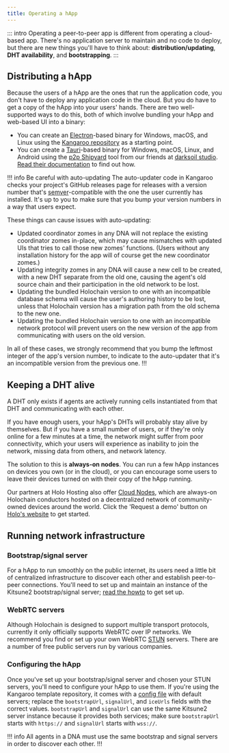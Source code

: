 ```yaml
---
title: Operating a hApp
---
```


::: intro
Operating a peer-to-peer app is different from operating a cloud-based app. There's no application server to maintain and no code to deploy, but there are new things you'll have to think about: **distribution/updating**, **DHT availability**, and **bootstrapping**.
:::

## Distributing a hApp

Because the users of a hApp are the ones that run the application code, you don't have to deploy any application code in the cloud. But you do have to get a copy of the hApp into your users' hands. There are two well-supported ways to do this, both of which involve bundling your hApp and web-based UI into a binary:

* You can create an [Electron](https://www.electronjs.org/)-based binary for Windows, macOS, and Linux using the [Kangaroo repository](https://github.com/holochain/kangaroo-electron) as a starting point. <!-- TODO: link to guide -->
* You can create a [Tauri](https://tauri.app/)-based binary for Windows, macOS, Linux, and Android using the [p2p Shipyard](https://darksoil.studio/p2p-shipyard/) tool from our friends at [darksoil studio](https://darksoil.studio/). [Read their documentation](https://darksoil.studio/p2p-shipyard/guides/creating-an-app.html) to find out how.

!!! info Be careful with auto-updating
The auto-updater code in Kangaroo checks your project's GitHub releases page for releases with a version number that's [semver](https://semver.org)-compatible with the one the user currently has installed. It's up to you to make sure that you bump your version numbers in a way that users expect.

These things can cause issues with auto-updating:

* Updated coordinator zomes in any DNA will not replace the existing coordinator zomes in-place, which may cause mismatches with updated UIs that tries to call those new zomes' functions. (Users without any installation history for the app will of course get the new coordinator zomes.)
* Updating integrity zomes in any DNA will cause a new cell to be created, with a new DHT separate from the old one, causing the agent's old source chain and their participation in the old network to be lost.
* Updating the bundled Holochain version to one with an incompatible database schema will cause the user's authoring history to be lost, unless that Holochain version has a migration path from the old schema to the new one.
* Updating the bundled Holochain version to one with an incompatible network protocol will prevent users on the new version of the app from communicating with users on the old version.

In all of these cases, we strongly recommend that you bump the leftmost integer of the app's version number, to indicate to the auto-updater that it's an incompatible version from the previous one.
!!!

## Keeping a DHT alive

A DHT only exists if agents are actively running cells instantiated from that DHT and communicating with each other.

If you have enough users, your hApp's DHTs will probably stay alive by themselves. But if you have a small number of users, or if they're only online for a few minutes at a time, the network might suffer from poor connectivity, which your users will experience as inability to join the network, missing data from others, and network latency.

The solution to this is **always-on nodes**. You can run a few hApp instances on devices you own (or in the cloud), or you can encourage some users to leave their devices turned on with their copy of the hApp running. <!-- TODO: Update this to mention full-arc when sharding is a thing -->

Our partners at Holo Hosting also offer [Cloud Nodes](https://holo.host/product/hosting-services/), which are always-on Holochain conductors hosted on a decentralized network of community-owned devices around the world. Click the 'Request a demo' button on [Holo's website](https://holo.host/) to get started.

## Running network infrastructure

### Bootstrap/signal server

For a hApp to run smoothly on the public internet, its users need a little bit of centralized infrastructure to discover each other and establish peer-to-peer connections. You'll need to set up and maintain an instance of the Kitsune2 bootstrap/signal server; [read the howto](/resources/howtos/running-network-infrastructure/) to get set up.

### WebRTC servers

Although Holochain is designed to support multiple transport protocols, currently it only officially supports WebRTC over IP networks. We recommend you find or set up your own WebRTC [STUN](https://en.wikipedia.org/wiki/STUN) servers. There are a number of free public servers run by various companies.

### Configuring the hApp

Once you've set up your bootstrap/signal server and chosen your STUN servers, you'll need to configure your hApp to use them. If you're using the Kangaroo template repository, it comes with a [config file](https://github.com/holochain/kangaroo-electron/blob/main/kangaroo.config.ts) with default servers; replace the `bootstrapUrl`, `signalUrl`, and `iceUrls` fields with the correct values. `bootstrapUrl` and `signalUrl` can use the same Kitsune2 server instance because it provides both services; make sure `bootstrapUrl` starts with `https://` and `signalUrl` starts with `wss://`.

!!! info
All agents in a DNA must use the same bootstrap and signal servers in order to discover each other.
!!!